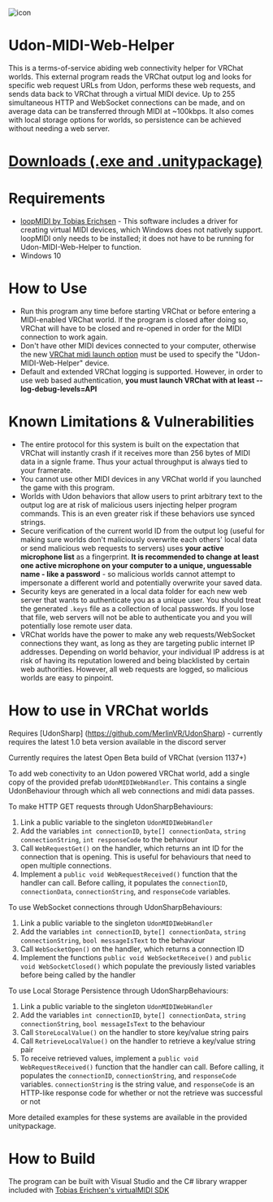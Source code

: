 ![icon](https://user-images.githubusercontent.com/42289116/112239883-b4314480-8c1d-11eb-812a-329190c426af.png)

# Udon-MIDI-Web-Helper
This is a terms-of-service abiding web connectivity helper for VRChat worlds.  This external program reads the VRChat output log and looks for specific web request URLs from Udon, performs these web requests, and sends data back to VRChat through a virtual MIDI device.  Up to 255 simultaneous HTTP and WebSocket connections can be made, and on average data can be transferred through MIDI at ~100kbps.  It also comes with local storage options for worlds, so persistence can be achieved without needing a web server.

# [Downloads (.exe and .unitypackage)](http://github.com/DarthShader/Udon-MIDI-Web-Helper/releases)

# Requirements
* [loopMIDI by Tobias Erichsen](https://www.tobias-erichsen.de/software/loopmidi.html) - This software includes a driver for creating virtual MIDI devices, which Windows does not natively support.  loopMIDI only needs to be installed; it does not have to be running for Udon-MIDI-Web-Helper to function.
* Windows 10

# How to Use
* Run this program any time before starting VRChat or before entering a MIDI-enabled VRChat world.  If the program is closed after doing so, VRChat will have to be closed and re-opened in order for the MIDI connection to work again.
* Don't have other MIDI devices connected to your computer, otherwise the new [VRChat midi launch option](https://docs.vrchat.com/docs/launch-options) must be used to specify the "Udon-MIDI-Web-Helper" device.
* Default and extended VRChat logging is supported.  However, in order to use web based authentication, **you must launch VRChat with at least --log-debug-levels=API**

# Known Limitations & Vulnerabilities
* The entire protocol for this system is built on the expectation that VRChat will instantly crash if it receives more than 256 bytes of MIDI data in a signle frame.  Thus your actual throughput is always tied to your framerate.
* You cannot use other MIDI devices in any VRChat world if you launched the game with this program.
* Worlds with Udon behaviors that allow users to print arbitrary text to the output log are at risk of malicious users injecting helper program commands.  This is an even greater risk if these behaviors use synced strings.
* Secure verification of the current world ID from the output log (useful for making sure worlds don't maliciously overwrite each others' local data or send malicious web requests to servers) uses **your active microphone list** as a fingerprint.  **It is recommended to change at least one active microphone on your computer to a unique, unguessable name - like a password** - so malicious worlds cannot attempt to impersonate a different world and potentially overwrite your saved data.
* Security keys are generated in a local data folder for each new web server that wants to authenticate you as a unique user.  You should treat the generated `.keys` file as a collection of local passwords.  If you lose that file, web servers will not be able to authenticate you and you will potentially lose remote user data.
* VRChat worlds have the power to make any web requests/WebSocket connections they want, as long as they are targeting public internet IP addresses.  Depending on world behavior, your individual IP address is at risk of having its reputation lowered and being blacklisted by certain web authorities.  However, all web requests are logged, so malicious worlds are easy to pinpoint.

# How to use in VRChat worlds
Requires [UdonSharp] (https://github.com/MerlinVR/UdonSharp) - currently requires the latest 1.0 beta version available in the discord server

Currently requires the latest Open Beta build of VRChat (version 1137+)

To add web conectivity to an Udon powered VRChat world, add a single copy of the provided prefab `UdonMIDIWebHandler`.  This contains a single UdonBehaviour through which all web connections and midi data passes.  

To make HTTP GET requests through UdonSharpBehaviours: 
1. Link a public variable to the singleton `UdonMIDIWebHandler`
2. Add the variables `int connectionID`, `byte[] connectionData`, `string connectionString`, `int responseCode` to the behaviour
3. Call `WebRequestGet()` on the handler, which returns an int ID for the connection that is opening.  This is useful for behaviours that need to open multiple connections.
4. Implement a `public void WebRequestReceived()` function that the handler can call.  Before calling, it populates the `connectionID`, `connectionData`, `connectionString`, and `responseCode` variables.

To use WebSocket connections through UdonSharpBehaviours:
1. Link a public variable to the singleton `UdonMIDIWebHandler`
2. Add the variables `int connectionID`, `byte[] connectionData`, `string connectionString`, `bool messageIsText` to the behaviour
3. Call `WebSocketOpen()` on the handler, which returns a connection ID
4. Implement the functions `public void WebSocketReceive()` and `public void WebSocketClosed()` which populate the previously listed variables before being called by the handler

To use Local Storage Persistence through UdonSharpBehaviours:
1. Link a public variable to the singleton `UdonMIDIWebHandler`
2. Add the variables `int connectionID`, `byte[] connectionData`, `string connectionString`, `bool messageIsText` to the behaviour
3. Call `StoreLocalValue()` on the handler to store key/value string pairs
4. Call `RetrieveLocalValue()` on the handler to retrieve a key/value string pair
5. To receive retrieved values, implement a `public void WebRequestReceived()` function that the handler can call.  Before calling, it populates the `connectionID`,  `connectionString`, and `responseCode` variables.  `connectionString` is the string value, and `responseCode` is an HTTP-like response code for whether or not the retrieve was successful or not

More detailed examples for these systems are available in the provided unitypackage.

# How to Build
The program can be built with Visual Studio and the C# library wrapper included with [Tobias Erichsen's virtualMIDI SDK](http://www.tobias-erichsen.de/software/virtualmidi/virtualmidi-sdk.html)
